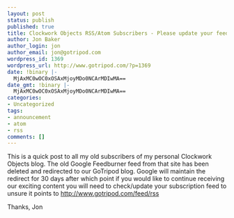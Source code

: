 ```yaml
---
layout: post
status: publish
published: true
title: Clockwork Objects RSS/Atom Subscribers - Please update your feed!
author: Jon Baker
author_login: jon
author_email: jon@gotripod.com
wordpress_id: 1369
wordpress_url: http://www.gotripod.com/?p=1369
date: !binary |-
  MjAxMC0wOC0xOSAxMjoyMDo0NCArMDIwMA==
date_gmt: !binary |-
  MjAxMC0wOC0xOSAxMjoyMDo0NCArMDIwMA==
categories:
- Uncategorized
tags:
- announcement
- atom
- rss
comments: []
---
```

<p>This is a quick post to all my old subscribers of my personal Clockwork Objects blog. The old Google Feedburner feed from that site has been deleted and redirected to our GoTripod blog. Google will maintain the redirect for 30 days after which point if you would like to continue receiving our exciting content you will need to check/update your subscription feed to unsure it points to <a href="http://www.gotripod.com/feed/rss">http://www.gotripod.com/feed/rss</a></p>
<p>Thanks, Jon</p>
